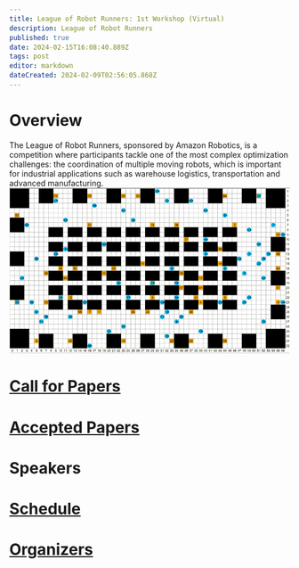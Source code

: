 ```yaml
---
title: League of Robot Runners: 1st Workshop (Virtual)
description: League of Robot Runners
published: true
date: 2024-02-15T16:08:40.889Z
tags: post
editor: markdown
dateCreated: 2024-02-09T02:56:05.868Z
---
```



# Overview

The League of Robot Runners, sponsored by Amazon Robotics, is a competition where participants tackle one of the most complex optimization challenges: the coordination of multiple moving robots, which is important for industrial applications such as warehouse logistics, transportation and advanced manufacturing.
![warehouse-demo_landing2.gif](/images/warehouse-demo_landing2.gif)


# [Call for Papers](/Posts/virtual_events_2024)


# [Accepted Papers](/Articles)

# Speakers

# [Schedule](/schedule)
# [Organizers](/Organizers)

